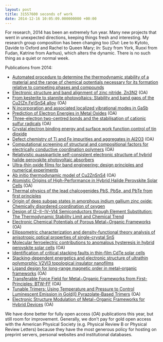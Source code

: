 ```yaml
---
layout: post
title: 31557600 seconds of work
date: 2014-12-16 10:05:09.000000000 +00:00
---
```

<p>For research, 2014 has been an extremely fun year. Many new projects that went in unexpected directions, keeping things fresh and interesting. My research group composition has been changing too (<em>Out:</em> Lee to Kytoto, Davide to Oxford and Rachel to Queen Mary; <em>In:</em> Suzy from York, Ruoxi from Fudan, Katrine from Aarhus), which alters the dynamic. There is no such thing as a quiet or normal week.</p>
<p>Publications from 2014:</p>
<ul>
<li><a href="dx.doi.org/10.1016/j.cpc.2013.08.026">Automated procedure to determine the thermodynamic stability of a material and the range of chemical potentials necessary for its formation relative to competing phases and compounds</a></li>
<li><a href="http://pubs.rsc.org/en/Content/ArticleLanding/2014/RA/c3ra46558f#!divAbstract">Electronic structure and band alignment of zinc nitride, Zn3N2</a> (OA)</li>
<li><a href="http://dx.doi.org/10.1063/1.4862030">From kesterite to stannite photovoltaics: Stability and band gaps of the Cu2(Zn,Fe)SnS4 alloy</a> (OA)</li>
<li><a href="http://journals.aps.org/prb/abstract/10.1103/PhysRevB.89.014107">N incorporation and associated localized vibrational modes in GaSb</a></li>
<li><a href="http://pubs.acs.org/doi/abs/10.1021/ar400115x">Prediction of Electron Energies in Metal Oxides</a> (OA)</li>
<li><a href="http://pubs.rsc.org/en/Content/ArticleLanding/2014/SC/c3sc53432d#!divAbstract">Three-electron two-centred bonds and the stabilisation of cationic sulfur radicals</a> (OA)</li>
<li><a href="http://journals.aps.org/prb/abstract/10.1103/PhysRevB.89.115320">Crystal electron binding energy and surface work function control of tin dioxide</a></li>
<li><a href="http://pubs.rsc.org/en/Content/ArticleLanding/2014/TA/c3ta15322c#!divAbstract">Defect chemistry of Ti and Fe impurities and aggregates in Al2O3</a> (OA)</li>
<li><a href="http://pubs.rsc.org/en/Content/ArticleLanding/2014/CP/c4cp00008k">Computational screening of structural and compositional factors for electrically conductive coordination polymers</a> (OA)</li>
<li><a href="http://journals.aps.org/prb/abstract/10.1103/PhysRevB.89.155204">Relativistic quasiparticle self-consistent electronic structure of hybrid halide perovskite photovoltaic absorbers</a></li>
<li><a href="http://www.sciencedirect.com/science/article/pii/S0040609013017197">Ultra-thin oxide films for band engineering: design principles and numerical experiments</a></li>
<li><a href="http://pubs.rsc.org/en/Content/ArticleLanding/2014/TA/c4ta00892h">Ab initio thermodynamic model of Cu2ZnSnS4</a> (OA)</li>
<li><a href="http://pubs.acs.org/doi/abs/10.1021/nl500390f">Atomistic Origins of High-Performance in Hybrid Halide Perovskite Solar Cells</a> (OA)</li>
<li><a href="http://journals.aps.org/prb/abstract/10.1103/PhysRevB.89.205203">Thermal physics of the lead chalcogenides PbS, PbSe, and PbTe from first principles</a></li>
<li><a href="http://scitation.aip.org/content/aip/journal/apl/104/23/10.1063/1.4883257">Origin of deep subgap states in amorphous indium gallium zinc oxide: Chemically disordered coordination of oxygen</a></li>
<li><a href="http://pubs.acs.org/doi/abs/10.1021/cm500598x">Design of I2−II−IV−VI4 Semiconductors through Element Substitution: The Thermodynamic Stability Limit and Chemical Trend</a></li>
<li><a href="http://pubs.acs.org/doi/abs/10.1021/ja4110073">Electronic Chemical Potentials of Porous Metal−Organic Frameworks </a>(OA)</li>
<li><a href="http://scitation.aip.org/content/aip/journal/jap/116/1/10.1063/1.4886915">Ellipsometric characterization and density-functional theory analysis of anisotropic optical properties of single-crystal SnS</a></li>
<li><a href="http://scitation.aip.org/content/aip/journal/aplmater/2/8/10.1063/1.4890246">Molecular ferroelectric contributions to anomalous hysteresis in hybrid perovskite solar cells</a> (OA)</li>
<li><a href="http://scitation.aip.org/content/aip/journal/apl/105/6/10.1063/1.4892844">Identification of critical stacking faults in thin-film CdTe solar cells</a></li>
<li><a href="dx.doi.org/10.1103/PhysRevB.90.075438">Stacking-dependent energetics and electronic structure of ultrathin polymorphic V2VI3 topological insulator nanofilms</a></li>
<li><a href="http://pubs.rsc.org/en/Content/ArticleLanding/2014/CC/C4CC06433J#!divAbstract">Ligand design for long-range magnetic order in metal–organic frameworks</a> (OA)</li>
<li><a href="http://pubs.acs.org/doi/abs/10.1021/ct500515h">Transferable Force Field for Metal−Organic Frameworks from First-Principles: BTW-FF</a> (OA)</li>
<li><a href="http://onlinelibrary.wiley.com/doi/10.1002/chem.201404058/abstract">Tunable Trimers: Using Temperature and Pressure to Control Luminescent Emission in Gold(I) Pyrazolate-Based Trimers</a> (OA)</li>
<li><a href="http://pubs.acs.org/doi/full/10.1021/am507016r">Electronic Structure Modulation of Metal−Organic Frameworks for Hybrid Devices</a> (OA)</li>
</ul>
<p>We have done better for fully open access (<em>OA</em>) publications this year, but still room for improvement. Generally, we don't pay for gold open access with the American Physical Society (e.g. Physical Review B or Physical Review Letters) because they have the most generous policy for hosting on preprint servers, personal websites and institutional databases.</p>
